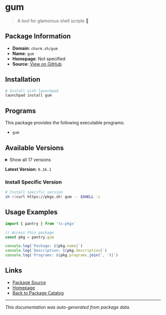 # gum

> A tool for glamorous shell scripts 🎀

## Package Information

- **Domain**: `charm.sh/gum`
- **Name**: `gum`
- **Homepage**: Not specified
- **Source**: [View on GitHub](https://github.com/pkgxdev/pantry/tree/main/projects/charm.sh/gum/package.yml)

## Installation

```bash
# Install with launchpad
launchpad install gum
```

## Programs

This package provides the following executable programs:

- `gum`

## Available Versions

<details>
<summary>Show all 17 versions</summary>

- `0.16.1`, `0.16.0`, `0.15.2`, `0.15.1`, `0.15.0`
- `0.14.5`, `0.14.4`, `0.14.3`, `0.14.2`, `0.14.1`
- `0.14.0`, `0.13.0`, `0.12.0`, `0.11.0`, `0.10.0`
- `0.9.0`, `0.8.0`

</details>

**Latest Version**: `0.16.1`

### Install Specific Version

```bash
# Install specific version
sh <(curl https://pkgx.sh) gum -- $SHELL -i
```

## Usage Examples

```typescript
import { pantry } from 'ts-pkgx'

// Access this package
const pkg = pantry.gum

console.log(`Package: ${pkg.name}`)
console.log(`Description: ${pkg.description}`)
console.log(`Programs: ${pkg.programs.join(', ')}`)
```

## Links

- [Package Source](https://github.com/pkgxdev/pantry/tree/main/projects/charm.sh/gum/package.yml)
- [Homepage](#)
- [Back to Package Catalog](../../../package-catalog.md)

---

*This documentation was auto-generated from package data.*
